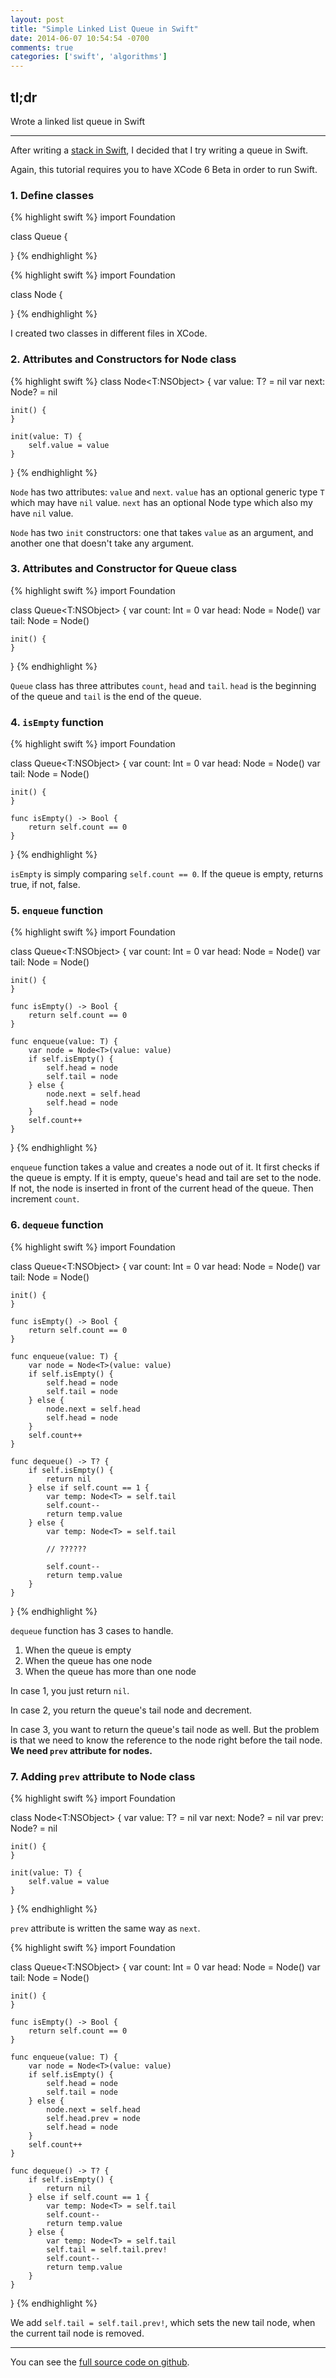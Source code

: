 ```yaml
---
layout: post
title: "Simple Linked List Queue in Swift"
date: 2014-06-07 10:54:54 -0700
comments: true
categories: ['swift', 'algorithms']
---
```


## tl;dr

Wrote a linked list queue in Swift

---

After writing a [stack in Swift](http://serv.github.io/blog/2014/06/06/stack-in-swift/),
I decided that I try writing a queue in Swift.

Again, this tutorial requires you to have
XCode 6 Beta in order to run Swift.

### 1. Define classes

{% highlight swift %}
import Foundation

class Queue {

}
{% endhighlight %}

{% highlight swift %}
import Foundation

class Node {

}
{% endhighlight %}

I created two classes in different files in XCode.

### 2. Attributes and Constructors for Node class

{% highlight swift %}
class Node<T:NSObject> {
    var value: T? = nil
    var next: Node<T>? = nil

    init() {
    }

    init(value: T) {
        self.value = value
    }
}
{% endhighlight %}

`Node` has two attributes: `value` and `next`.
`value` has an optional generic type `T` which may have `nil` value.
`next` has an optional Node<T> type which also my have `nil` value.

`Node` has two `init` constructors: one that takes `value` as an
argument, and another one that doesn't take any argument.

### 3. Attributes and Constructor for Queue class

{% highlight swift %}
import Foundation

class Queue<T:NSObject> {
    var count: Int = 0
    var head: Node<T> = Node<T>()
    var tail: Node<T> = Node<T>()

    init() {
    }
}
{% endhighlight %}

`Queue` class has three attributes `count`, `head` and `tail`.
`head` is the beginning of the queue and `tail` is the end of the queue.

### 4. `isEmpty` function

{% highlight swift %}
import Foundation

class Queue<T:NSObject> {
    var count: Int = 0
    var head: Node<T> = Node<T>()
    var tail: Node<T> = Node<T>()

    init() {
    }

    func isEmpty() -> Bool {
        return self.count == 0
    }
}
{% endhighlight %}

`isEmpty` is simply comparing `self.count == 0`.
If the queue is empty, returns true, if not, false.

### 5. `enqueue` function

{% highlight swift %}
import Foundation

class Queue<T:NSObject> {
    var count: Int = 0
    var head: Node<T> = Node<T>()
    var tail: Node<T> = Node<T>()

    init() {
    }

    func isEmpty() -> Bool {
        return self.count == 0
    }

    func enqueue(value: T) {
        var node = Node<T>(value: value)
        if self.isEmpty() {
            self.head = node
            self.tail = node
        } else {
            node.next = self.head
            self.head = node
        }
        self.count++
    }
}
{% endhighlight %}

`enqueue` function takes a value and creates a node out of it.
It first checks if the queue is empty.
If it is empty, queue's head and tail are set to the node.
If not, the node is inserted in front of the current head of the queue.
Then increment `count`.

### 6. `dequeue` function

{% highlight swift %}
import Foundation

class Queue<T:NSObject> {
    var count: Int = 0
    var head: Node<T> = Node<T>()
    var tail: Node<T> = Node<T>()

    init() {
    }

    func isEmpty() -> Bool {
        return self.count == 0
    }

    func enqueue(value: T) {
        var node = Node<T>(value: value)
        if self.isEmpty() {
            self.head = node
            self.tail = node
        } else {
            node.next = self.head
            self.head = node
        }
        self.count++
    }

    func dequeue() -> T? {
        if self.isEmpty() {
            return nil
        } else if self.count == 1 {
            var temp: Node<T> = self.tail
            self.count--
            return temp.value
        } else {
            var temp: Node<T> = self.tail

            // ??????

            self.count--
            return temp.value
        }
    }
}
{% endhighlight %}

`dequeue` function has 3 cases to handle.

1. When the queue is empty
2. When the queue has one node
3. When the queue has more than one node

In case 1, you just return `nil`.

In case 2, you return the queue's tail node and decrement.

In case 3, you want to return the queue's tail node as well.
But the problem is that we need to know the reference to the node right before
the tail node. **We need `prev` attribute for nodes.**

### 7. Adding `prev` attribute to Node class

{% highlight swift %}
import Foundation

class Node<T:NSObject> {
    var value: T? = nil
    var next: Node<T>? = nil
    var prev: Node<T>? = nil

    init() {
    }

    init(value: T) {
        self.value = value
    }
}
{% endhighlight %}

`prev` attribute is written the same way as `next`.

{% highlight swift %}
import Foundation

class Queue<T:NSObject> {
    var count: Int = 0
    var head: Node<T> = Node<T>()
    var tail: Node<T> = Node<T>()

    init() {
    }

    func isEmpty() -> Bool {
        return self.count == 0
    }

    func enqueue(value: T) {
        var node = Node<T>(value: value)
        if self.isEmpty() {
            self.head = node
            self.tail = node
        } else {
            node.next = self.head
            self.head.prev = node
            self.head = node
        }
        self.count++
    }

    func dequeue() -> T? {
        if self.isEmpty() {
            return nil
        } else if self.count == 1 {
            var temp: Node<T> = self.tail
            self.count--
            return temp.value
        } else {
            var temp: Node<T> = self.tail
            self.tail = self.tail.prev!
            self.count--
            return temp.value
        }
    }
}
{% endhighlight %}

We add `self.tail = self.tail.prev!`, which
sets the new tail node, when the current tail
node is removed.

---

You can see the [full source code on github](https://github.com/serv/algorithms-in-swift/tree/master/DataStructuresAndAlgorithmsInSwift/QueueLinkedList/QueueLinkedList).
